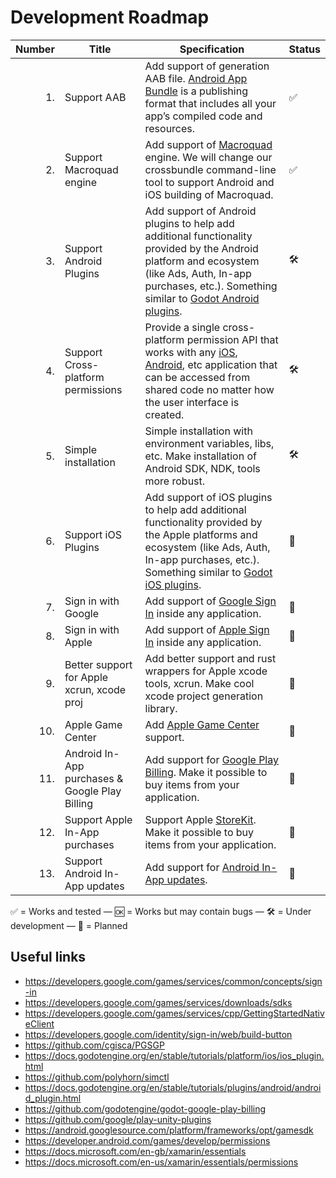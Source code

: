 # Development Roadmap

| Number | Title | Specification | Status |
| -----: | ----------- | ------------- | ------------- |
| 1. | Support AAB | Add support of generation AAB file. [Android App Bundle](https://developer.android.com/guide/app-bundle) is a publishing format that includes all your app’s compiled code and resources. | ✅ |
| 2. | Support Macroquad engine | Add support of [Macroquad](https://macroquad.rs/) engine. We will change our crossbundle command-line tool to support Android and iOS building of Macroquad. | ✅ |
| 3. | Support Android Plugins | Add support of Android plugins to help add additional functionality provided by the Android platform and ecosystem (like Ads, Auth, In-app purchases, etc.). Something similar to [Godot Android plugins](https://docs.godotengine.org/en/stable/tutorials/plugins/android/android_plugin.html). | 🛠 |
| 4. | Support Cross-platform permissions | Provide a single cross-platform permission API that works with any [iOS](https://developer.apple.com/design/human-interface-guidelines/ios/app-architecture/accessing-user-data/), [Android](https://developer.android.com/games/develop/permissions), etc application that can be accessed from shared code no matter how the user interface is created. | 🛠 |
| 5. | Simple installation | Simple installation with environment variables, libs, etc. Make installation of Android SDK, NDK, tools more robust. | 🛠 |
| 6. | Support iOS Plugins | Add support of iOS plugins to help add additional functionality provided by the Apple platforms and ecosystem (like Ads, Auth, In-app purchases, etc.). Something similar to [Godot iOS plugins](https://docs.godotengine.org/en/stable/tutorials/platform/ios/ios_plugin.html). | 📝 |
| 7. | Sign in with Google | Add support of [Google Sign In](https://developers.google.com/games/services/common/concepts/sign-in) inside any application. | 📝 |
| 8. | Sign in with Apple | Add support of [Apple Sign In](https://github.com/lupidan/apple-signin-unity) inside any application. | 📝 |
| 9. | Better support for Apple xcrun, xcode proj | Add better support and rust wrappers for Apple xcode tools, xcrun. Make cool xcode project generation library. | 📝 |
| 10. | Apple Game Center | Add [Apple Game Center](https://developer.apple.com/documentation/gamekit) support. | 📝 |
| 11. | Android In-App purchases & Google Play Billing | Add support for [Google Play Billing](https://github.com/godotengine/godot-google-play-billing). Make it possible to buy items from your application. | 📝 |
| 12. | Support Apple In-App purchases | Support Apple [StoreKit](https://developer.apple.com/documentation/storekit/in-app_purchase). Make it possible to buy items from your application. | 📝 |
| 13. | Support Android In-App updates | Add support for [Android In-App updates](https://developer.android.com/guide/playcore/in-app-updates). | 📝 |

✅ = Works and tested — 🆗 = Works but may contain bugs — 🛠 = Under development — 📝 = Planned

## Useful links

- https://developers.google.com/games/services/common/concepts/sign-in
- https://developers.google.com/games/services/downloads/sdks
- https://developers.google.com/games/services/cpp/GettingStartedNativeClient
- https://developers.google.com/identity/sign-in/web/build-button
- https://github.com/cgisca/PGSGP
- https://docs.godotengine.org/en/stable/tutorials/platform/ios/ios_plugin.html
- https://github.com/polyhorn/simctl
- https://docs.godotengine.org/en/stable/tutorials/plugins/android/android_plugin.html
- https://github.com/godotengine/godot-google-play-billing
- https://github.com/google/play-unity-plugins
- https://android.googlesource.com/platform/frameworks/opt/gamesdk
- https://developer.android.com/games/develop/permissions
- https://docs.microsoft.com/en-gb/xamarin/essentials
- https://docs.microsoft.com/en-us/xamarin/essentials/permissions
